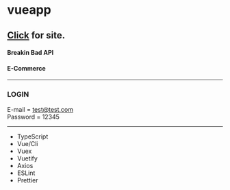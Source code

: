 # vueapp
## [Click](https://muhsin-arslan-vueapp.netlify.app/) for site.
<h4>Breakin Bad API</h4>
<h4>E-Commerce</h4>
<hr/>

### LOGIN

E-mail = test@test.com  
Password = 12345

<hr/>
<ul>
<li>TypeScript</li>
<li>Vue/Cli</li>
<li>Vuex</li>
<li>Vuetify</li>
<li>Axios</li>
<li>ESLint</li>
<li>Prettier</li>
</ul>

